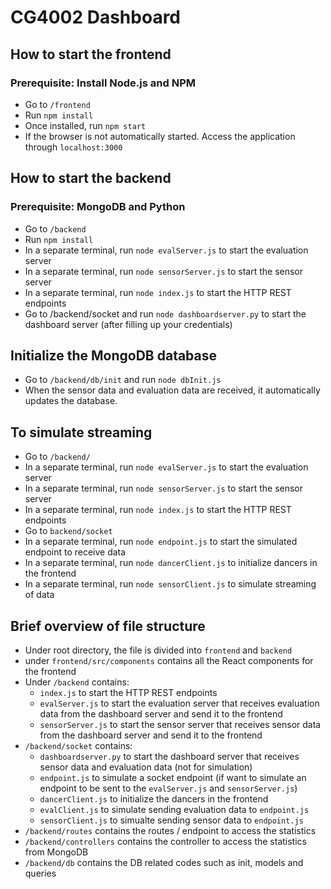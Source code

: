 # CG4002 Dashboard

## How to start the frontend
### Prerequisite: Install Node.js and NPM
* Go to `/frontend`
* Run `npm install`
* Once installed, run `npm start`
* If the browser is not automatically started. Access the application through `localhost:3000`

## How to start the backend
### Prerequisite: MongoDB and Python
* Go to `/backend`
* Run `npm install`
* In a separate terminal, run `node evalServer.js` to start the evaluation server 
* In a separate terminal, run `node sensorServer.js` to start the sensor server 
* In a separate terminal, run `node index.js` to start the HTTP REST endpoints
* Go to /backend/socket and run `node dashboardserver.py` to start the dashboard server (after filling up your credentials)

## Initialize the MongoDB database
* Go to `/backend/db/init` and run `node dbInit.js`
* When the sensor data and evaluation data are received, it automatically updates the database.

## To simulate streaming 
* Go to `/backend/`
* In a separate terminal, run `node evalServer.js` to start the evaluation server 
* In a separate terminal, run `node sensorServer.js` to start the sensor server 
* In a separate terminal, run `node index.js` to start the HTTP REST endpoints
* Go to `backend/socket`
* In a separate terminal, run `node endpoint.js` to start the simulated endpoint to receive data
* In a separate terminal, run `node dancerClient.js` to initialize dancers in the frontend
* In a separate terminal, run `node sensorClient.js` to simulate streaming of data

## Brief overview of file structure
* Under root directory, the file is divided into `frontend` and `backend`
* under `frontend/src/components` contains all the React components for the frontend
* Under `/backend` contains: 
    * `index.js` to start the HTTP REST endpoints
    * `evalServer.js` to start the evaluation server that receives evaluation data from the dashboard server and send it to the frontend
    * `sensorServer.js` to start the sensor server that receives sensor data from the dashboard server and send it to the frontend
* `/backend/socket` contains:
    * `dashboardserver.py` to start the dashboard server that receives sensor data and evaluation data (not for simulation)
    * `endpoint.js` to simulate a socket endpoint (if want to simulate an endpoint to be sent to the `evalServer.js` and `sensorServer.js`)
    * `dancerClient.js` to initialize the dancers in the frontend
    * `evalClient.js` to simulate sending evaluation data to `endpoint.js`
    * `sensorClient.js` to simualte sending sensor data to `endpoint.js`
* `/backend/routes` contains the routes / endpoint to access the statistics
* `/backend/controllers` contains the controller to access the statistics from MongoDB
* `/backend/db` contains the DB related codes such as init, models and queries
    



